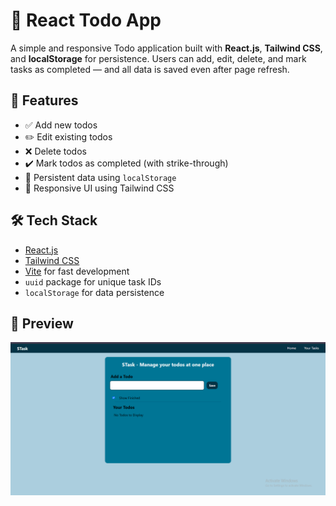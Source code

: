 # 📝 React Todo App

A simple and responsive Todo application built with **React.js**, **Tailwind CSS**, and **localStorage** for persistence. Users can add, edit, delete, and mark tasks as completed — and all data is saved even after page refresh.

## 🚀 Features

- ✅ Add new todos
- ✏️ Edit existing todos
- ❌ Delete todos
- ✔️ Mark todos as completed (with strike-through)
- 💾 Persistent data using `localStorage`
- 📱 Responsive UI using Tailwind CSS

## 🛠️ Tech Stack

- [React.js](https://reactjs.org/)
- [Tailwind CSS](https://tailwindcss.com/)
- [Vite](https://vitejs.dev/) for fast development
- `uuid` package for unique task IDs
- `localStorage` for data persistence

## 📸 Preview
 
![To Do App Screenshot](./To-Do-App-Screenshot.png)